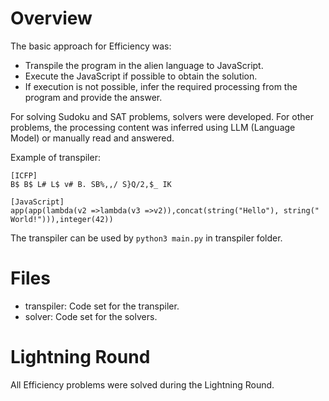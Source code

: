 # Overview
The basic approach for Efficiency was:

- Transpile the program in the alien language to JavaScript.
- Execute the JavaScript if possible to obtain the solution.
- If execution is not possible, infer the required processing from the program and provide the answer.

For solving Sudoku and SAT problems, solvers were developed. For other problems, the processing content was inferred using LLM (Language Model) or manually read and answered.

Example of transpiler:
```
[ICFP]
B$ B$ L# L$ v# B. SB%,,/ S}Q/2,$_ IK

[JavaScript]
app(app(lambda(v2 =>lambda(v3 =>v2)),concat(string("Hello"), string(" World!"))),integer(42))
```
The transpiler can be used by ```python3 main.py``` in transpiler folder.


# Files
- transpiler: Code set for the transpiler.
- solver: Code set for the solvers.

# Lightning Round
All Efficiency problems were solved during the Lightning Round.
